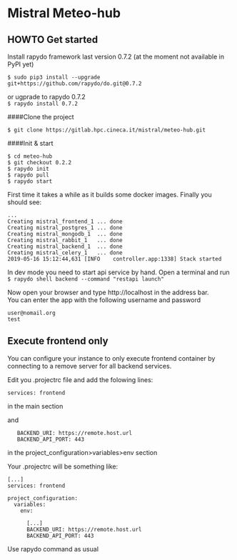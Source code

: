 Mistral Meteo-hub
===================

HOWTO Get started
-----------------

Install rapydo framework last version 0.7.2 (at the moment not available in PyPI yet)

`$ sudo pip3 install --upgrade git+https://github.com/rapydo/do.git@0.7.2`

or ugprade to rapydo 0.7.2  
`$ rapydo install 0.7.2`

####Clone the project
```
$ git clone https://gitlab.hpc.cineca.it/mistral/meteo-hub.git
```

####Init & start
```
$ cd meteo-hub
$ git checkout 0.2.2
$ rapydo init
$ rapydo pull
$ rapydo start
```

First time it takes a while as it builds some docker images. Finally you should see:  
```
...
Creating mistral_frontend_1 ... done
Creating mistral_postgres_1 ... done
Creating mistral_mongodb_1  ... done
Creating mistral_rabbit_1   ... done
Creating mistral_backend_1  ... done
Creating mistral_celery_1   ... done
2019-05-16 15:12:44,631 [INFO    controller.app:1338] Stack started
```

In dev mode you need to start api service by hand. Open a terminal and run  
`$ rapydo shell backend --command "restapi launch"`

Now open your browser and type http://localhost in the address bar.  
You can enter the app with the following username and password  
```
user@nomail.org
test
```

## Execute frontend only

You can configure your instance to only execute frontend container by connecting to a remove server for all backend services.

Edit you .projectrc file and add the folowing lines:

```
services: frontend
```
in the main section

and
```
   BACKEND_URI: https://remote.host.url
   BACKEND_API_PORT: 443
```
in the project_configuration>variables>env section

Your .projectrc will be something like:

```
[...]
services: frontend

project_configuration:
  variables:
    env:
      
      [...]
      BACKEND_URI: https://remote.host.url
      BACKEND_API_PORT: 443
```

Use rapydo command as usual


